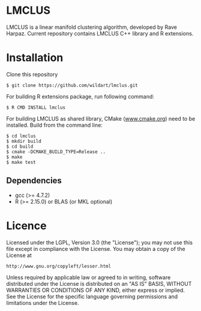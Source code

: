 LMCLUS
======

LMCLUS is a linear manifold clustering algorithm, developed by Rave Harpaz.
Current repository contains LMCLUS C++ library and R extensions.

Installation
============

Clone this repository

	$ git clone https://github.com/wildart/lmclus.git

For building R extensions package, run following command:

    $ R CMD INSTALL lmclus

For building LMCLUS as shared library, CMake (www.cmake.org) need to be installed. Build from the command line:

    $ cd lmclus
    $ mkdir build
    $ cd build
    $ cmake -DCMAKE_BUILD_TYPE=Release ..
    $ make
    $ make test

Dependencies
------------

* gcc (>= 4.7.2)
* R (>= 2.15.0) or BLAS (or MKL optional)

Licence
=======
Licensed under the LGPL, Version 3.0 (the "License");
you may not use this file except in compliance with the License.
You may obtain a copy of the License at

    http://www.gnu.org/copyleft/lesser.html

Unless required by applicable law or agreed to in writing, software
distributed under the License is distributed on an "AS IS" BASIS,
WITHOUT WARRANTIES OR CONDITIONS OF ANY KIND, either express or implied.
See the License for the specific language governing permissions and
limitations under the License.
